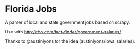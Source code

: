 Florida Jobs
============

A parser of local and state government jobs based on scrapy.

Use with http://tbo.com/fact-finder/government-salaries/

Thanks to @austinlyons for the idea (austinlyons/iowa_salaries).

